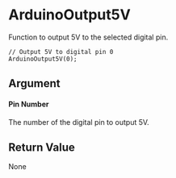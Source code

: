 # ArduinoOutput5V

Function to output 5V to the selected digital pin.


```
// Output 5V to digital pin 0
ArduinoOutput5V(0);
```

## Argument

#### Pin Number

The number of the digital pin to output 5V.

## Return Value

None